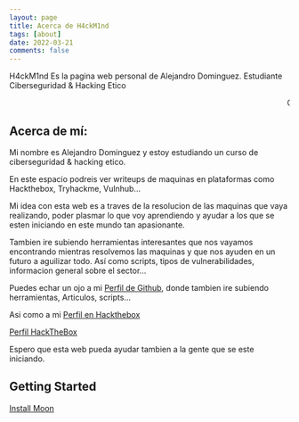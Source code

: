 ```yaml
---
layout: page
title: Acerca de H4ckM1nd
tags: [about]
date: 2022-03-21
comments: false
---
```

    
H4ckM1nd Es la pagina web personal de Alejandro Dominguez. Estudiante Ciberseguridad & Hacking Etico

<MARQUEE> Ciberseguridad & Hacking Ético </MARQUEE>

## Acerca de mí:

<span class="typed" data-typed-items="Designer, Developer, Freelancer, Photographer"></span>




Mi nombre es Alejandro Dominguez y estoy estudiando un curso de ciberseguridad & hacking etico.

En este espacio podreis ver writeups de maquinas en plataformas como Hackthebox, Tryhackme, Vulnhub...

Mi idea con esta web es a traves de la resolucion de las maquinas que vaya realizando, poder plasmar lo que voy aprendiendo y ayudar a los que se esten iniciando en este mundo tan apasionante.

Tambien ire subiendo herramientas interesantes que nos vayamos encontrando mientras resolvemos las maquinas y que nos ayuden en un futuro a aguilizar todo. Así como scripts, tipos de vulnerabilidades, informacion general sobre el sector... 

Puedes echar un ojo a mi [Perfil de Github](https://github.com/H4ckM1nd), donde tambien ire subiendo herramientas, Articulos, scripts...

Asi como a mi [Perfil en Hackthebox](https://www.hackthebox.com/badge/image/1021449)

[Perfil HackTheBox](https://www.hackthebox.com/users/profile/1021449)

Espero que esta web pueda ayudar tambien a la gente que se este iniciando.



## Getting Started

      
[Install Moon](https://github.com/TaylanTatli/Moon)
